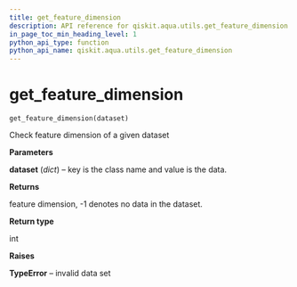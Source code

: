 ```yaml
---
title: get_feature_dimension
description: API reference for qiskit.aqua.utils.get_feature_dimension
in_page_toc_min_heading_level: 1
python_api_type: function
python_api_name: qiskit.aqua.utils.get_feature_dimension
---
```


# get\_feature\_dimension

<span id="qiskit.aqua.utils.get_feature_dimension" />

`get_feature_dimension(dataset)`

Check feature dimension of a given dataset

**Parameters**

**dataset** (*dict*) – key is the class name and value is the data.

**Returns**

feature dimension, -1 denotes no data in the dataset.

**Return type**

int

**Raises**

**TypeError** – invalid data set


